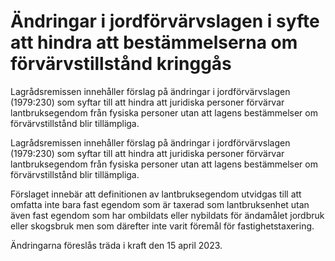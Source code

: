 # Ändringar i jordförvärvslagen i syfte att hindra att bestämmelserna om förvärvstillstånd kringgås

Lagrådsremissen innehåller förslag på ändringar i jordförvärvslagen (1979:230) som syftar till att hindra att juridiska personer förvärvar lantbruksegendom från fysiska personer utan att lagens bestämmelser om förvärvstillstånd blir tillämpliga.

Lagrådsremissen innehåller förslag på ändringar i jordförvärvslagen (1979:230) som syftar till att hindra att juridiska personer förvärvar lantbruksegendom från fysiska personer utan att lagens bestämmelser om förvärvstillstånd blir tillämpliga.

Förslaget innebär att definitionen av lantbruksegendom utvidgas till att omfatta inte bara fast egendom som är taxerad som lantbruksenhet utan även fast egendom som har ombildats eller nybildats för ändamålet jordbruk eller skogsbruk men som därefter inte varit föremål för fastighetstaxering.

Ändringarna föreslås träda i kraft den 15 april 2023.
